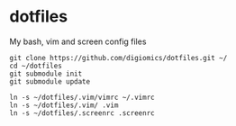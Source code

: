 # dotfiles
My bash, vim and screen config files



``` 
git clone https://github.com/digiomics/dotfiles.git ~/
cd ~/dotfiles
git submodule init
git submodule update

ln -s ~/dotfiles/.vim/vimrc ~/.vimrc
ln -s ~/dotfiles/.vim/ .vim
ln -s ~/dotfiles/.screenrc .screenrc
```
